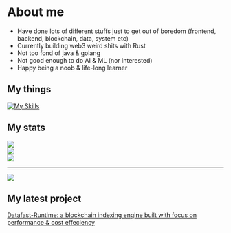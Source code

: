 # About me
- Have done lots of different stuffs just to get out of boredom (frontend, backend, blockchain, data, system etc)
- Currently building web3 weird shits with Rust 
- Not too fond of java & golang
- Not good enough to do AI & ML (nor interested)
- Happy being a noob & life-long learner

## My things
[![My Skills](https://skillicons.dev/icons?i=js,typescript,html,css,wasm,python,rust,react,nodejs,clojure,docker,solidity,emacs)](https://skillicons.dev)

## My stats
![](https://github-readme-stats.vercel.app/api?username=vutran1710&theme=dark&hide_border=false&include_all_commits=false&count_private=false)<br/>
![](https://github-readme-streak-stats.herokuapp.com/?user=vutran1710&theme=dark&hide_border=false)<br/>
![](https://github-readme-stats.vercel.app/api/top-langs/?username=vutran1710&theme=dark&hide_border=false&include_all_commits=false&count_private=false&layout=compact)

---
[![](https://visitcount.itsvg.in/api?id=vutran1710&icon=0&color=0)](https://visitcount.itsvg.in)

<!-- Proudly created with GPRM ( https://gprm.itsvg.in ) -->

## My latest project
[Datafast-Runtime: a blockchain indexing engine built with focus on performance & cost effeciency](https://runtime.datafast.network/)

